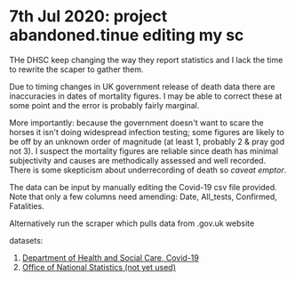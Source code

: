 
# 7th Jul 2020: project abandoned.tinue editing my sc
THe DHSC keep changing the way they report statistics and I lack the time to rewrite the scaper to gather them.


Due to timing changes in UK government release of death data there are inaccuracies in dates of mortality figures. I may be able to correct these at some point and the error is probably fairly marginal.

More importantly: because the government doesn't want to scare the horses it isn't doing widespread infection testing; some figures are likely to be off by an unknown order of magnitude (at least 1, probably 2 & pray god not 3). I suspect the mortality figures are reliable since death has minimal subjectivity and causes are methodically assessed and well recorded. There is some skepticism about underrecording of death so *caveat emptor*.

The data can be input by manually editing the Covid-19 csv file provided. Note that only a few columns need amending: Date, All_tests, Confirmed, Fatalities.

Alternatively run the scraper which pulls data from .gov.uk website

datasets:
1)  [Department of Health and Social Care, Covid-19](https://www.gov.uk/guidance/coronavirus-covid-19-information-for-the-public)
2)  [Office of National Statistics (not yet used)](https://www.ons.gov.uk/peoplepopulationandcommunity/healthandsocialcare/conditionsanddiseases)
